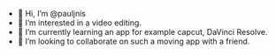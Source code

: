 - 👋 Hi, I’m @pauljnis
- 👀 I’m interested in a video editing.
- 🌱 I’m currently learning an app for example capcut, DaVinci Resolve.
- 💞️ I’m looking to collaborate on such a moving app with a friend.

<!---
pauljnis/pauljnis is a ✨ special ✨ repository because its `README.md` (this file) appears on your GitHub profile.
You can click the Preview link to take a look at your changes.
--->
